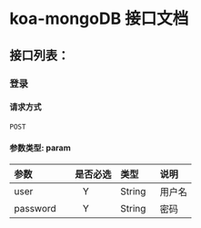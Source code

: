# koa-mongoDB 接口文档

## 接口列表：

### 登录

#### 请求方式
```
POST
```

#### 参数类型: param

|参数|是否必选|类型|说明|
|:-----|:-------:|:-----|:-----|
|user      |Y       |String   |用户名 |
|password      |Y       |String   |密码 |
